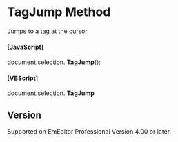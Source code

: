 # TagJump Method

Jumps to a tag at the cursor.

#### \[JavaScript\]

document.selection. **TagJump**();

#### \[VBScript\]

document.selection. **TagJump**

## Version

Supported on EmEditor Professional Version 4.00 or later.